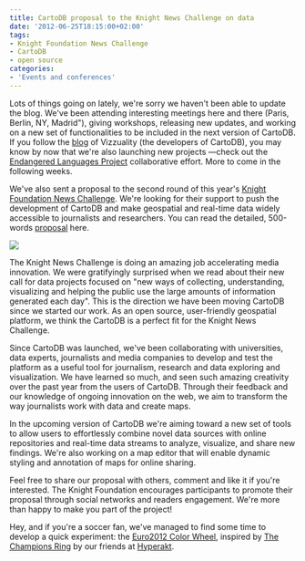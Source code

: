 ```yaml
---
title: CartoDB proposal to the Knight News Challenge on data
date: '2012-06-25T18:15:00+02:00'
tags:
- Knight Foundation News Challenge
- CartoDB
- open source
categories:
- 'Events and conferences'
---
```


Lots of things going on lately, we're sorry we haven't been able to update the blog. We've been attending interesting meetings here and there (Paris, Berlin, NY, Madrid"), giving workshops, releasing new updates, and working on a new set of functionalities to be included in the next version of CartoDB. If you follow the <a href="http://blog.vizzuality.com/post/25647286145/a-collaborative-tool-for-documenting-endangered">blog</a> of Vizzuality (the developers of CartoDB), you may know by now that we're also launching new projects &#8212;check out the <a href="http://vizzuality.com/projects/endangeredlanguages">Endangered Languages Project</a> collaborative effort. More to come in the following weeks. 

We've also sent a proposal to the second round of this year's <a href="http://newschallenge.tumblr.com/">Knight Foundation News Challenge</a>. We're looking for their support to push the development of CartoDB and make geospatial and real-time data widely accessible to journalists and researchers. You can read the detailed, 500-words <a href="http://newschallenge.tumblr.com/post/25579321647/cartodb-2-0">proposal</a> here. 

<a href="http://newschallenge.tumblr.com/post/25579321647/cartodb-2-0"><img src="http://cartodb.s3.amazonaws.com/tumblr/posts/ukelele.png"/></a>

The Knight News Challenge is doing an amazing job accelerating media innovation. We were gratifyingly surprised when we read about their new call for data projects focused on "new ways of collecting, understanding, visualizing and helping the public use the large amounts of information generated each day". This is the direction we have been moving CartoDB since we started our work. As an open source, user-friendly geospatial platform, we think the CartoDB is a perfect fit for the Knight News Challenge. 

Since CartoDB was launched, we've been collaborating with universities, data experts, journalists and media companies to develop and test the platform as a useful tool for journalism, research and data exploring and visualization. We have learned so much, and seen such amazing creativity over the past year from the users of CartoDB. Through their feedback and our knowledge of ongoing innovation on the web, we aim to transform the way journalists work with data and create maps. 

In the upcoming version of CartoDB we're aiming toward a new set of tools to allow users to effortlessly combine novel data sources with online repositories and real-time data streams to analyze, visualize, and share new findings. We're also working on a map editor that will enable dynamic styling and annotation of maps for online sharing. 

Feel free to share our proposal with others, comment and like it if you're interested. The Knight Foundation encourages participants to promote their proposal through social networks and readers engagement. We're more than happy to make you part of the project! 

Hey, and if you're a soccer fan, we've managed to find some time to develop a quick experiment: the <a href="http://euro2012.vizzuality.com/">Euro2012 Color Wheel</a>, inspired by <a href="http://thechampionsring.com/">The Champions Ring</a> by our friends at <a href="http://hyperakt.com/">Hyperakt</a>. 
